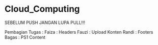 # Cloud_Computing
 SEBELUM PUSH JANGAN LUPA PULL!!!

Pembagian Tugas :
Faiza : Headers
Fauzi : Upload Konten
Randi : Footers
Bagas : PS1 Content
